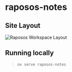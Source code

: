 # raposos-notes

## Site Layout
![Raposos Workspace Layout](https://github.com/lucaspere/raposos-workspace/blob/feat/create-raposos-notes-app/packages/raposos-notes/assets/Raposos%20Workspace.png)

## Running locally

> `nx serve raposos-notes`
